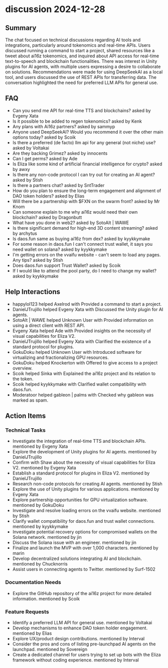 # discussion 2024-12-28

## Summary
The chat focused on technical discussions regarding AI tools and integrations, particularly around tokenomics and real-time APIs. Users discussed running a command to start a project, shared resources like a tweet about ai16z tokenomics, and inquired about API access for real-time text-to-speech and blockchain functionalities. There was interest in Unity plugins for AI agents, with multiple users expressing a desire to collaborate on solutions. Recommendations were made for using DeepSeekAI as a local tool, and users discussed the use of REST APIs for transferring data. The conversation highlighted the need for preferred LLM APIs for general use.

## FAQ
- Can you send me API for real-time TTS and blockchains? asked by Evgeny Xata
- Is it possible to be added to regen tokenomics? asked by Kenk
- Any plans with Ai16z partners? asked by sammyp
- Anyone used DeepSeekAI? Would you recommend it over the other main options today? asked by Scoik
- Is there a preferred (de facto) llm api for any general (not niche) use? asked by Voltakai
- Are they backing Grimez? asked by innocents
- Can I get perms? asked by Ade
- Is Eliza like some kind of artificial financial intelligence for crypto? asked by awxy
- Is there any non-code protocol I can try out for creating an AI agent? asked by Stish
- Is there a partners chat? asked by SntTrader
- How do you plan to ensure the long-term engagement and alignment of DAO token holders? asked by Elias
- Will there be a partnership with $FXN on the swarm front? asked by Mr Knom
- Can someone explain to me why ai16z would need their own blockchain? asked by Dragonbutt
- What have you done in web2? asked by SotoAlt | WAWE
- Is there significant demand for high-end 3D content streaming? asked by archytus
- Is daos.fun same as buying ai16z from dex? asked by kyykkymake
- For some reason in daos.fun I can't connect trust wallet, it says you need wallet on solana? asked by kyykkymake
- I'm getting errors on the vvaifu website - can't seem to load any pages. Any tips? asked by Stish
- Does daos.fun support Trust Wallet? asked by Scoik
- If I would like to attend the pool party, do I need to change my wallet? asked by kyykkymake

## Help Interactions
- happylol123 helped Axelrod with Provided a command to start a project.
- DanielJTrujillo helped Evgeny Xata with Discussed the Unity plugin for AI agents.
- SotoAlt | WAWE helped Unknown User with Provided information on using a direct client with REST API.
- Evgeny Xata helped Ade with Provided insights on the necessity of visual capabilities for Eliza V2.
- DanielJTrujillo helped Evgeny Xata with Clarified the existence of a standard protocol for plugins.
- GokuDoku helped Unknown User with Introduced software for virtualizing and fractionalizing GPU resources.
- GokuDoku helped Knockerton with Offered to give access to a project overview.
- Scoik helped Sinka with Explained the ai16z project and its relation to the token.
- Scoik helped kyykkymake with Clarified wallet compatibility with daos.fun.
- Moderatoor helped gableon | palms with Checked why gableon was marked as spam.

## Action Items

### Technical Tasks
- Investigate the integration of real-time TTS and blockchain APIs. mentioned by Evgeny Xata
- Explore the development of Unity plugins for AI agents. mentioned by DanielJTrujillo
- Confirm with Shaw about the necessity of visual capabilities for Eliza V2. mentioned by Evgeny Xata
- Establish a standard protocol for plugins in Eliza V2. mentioned by DanielJTrujillo
- Research non-code protocols for creating AI agents. mentioned by Stish
- Explore the use of Unity plugins for various applications. mentioned by Evgeny Xata
- Explore partnership opportunities for GPU virtualization software. mentioned by GokuDoku
- Investigate and resolve loading errors on the vvaifu website. mentioned by Stish
- Clarify wallet compatibility for daos.fun and trust wallet connections. mentioned by kyykkymake
- Investigate potential recovery options for compromised wallets on the Solana network. mentioned by jin
- Discuss the Solana issue with an engineer. mentioned by jin
- Finalize and launch the MVP with over 1,000 characters. mentioned by marin
- Develop decentralized solutions integrating AI and blockchain. mentioned by Chucknorris
- Assist users in connecting agents to Twitter. mentioned by Surf-1502

### Documentation Needs
- Explore the GitHub repository of the ai16z project for more detailed information. mentioned by Scoik

### Feature Requests
- Identify a preferred LLM API for general use. mentioned by Voltakai
- Develop mechanisms to enhance DAO token holder engagement. mentioned by Elias
- Explore UX/product design contributions. mentioned by Interval
- Consider the pros and cons of listing pre-launchpad AI agents on the launchpad. mentioned by Sovereign
- Create a dedicated channel for users trying to set up bots with the Eliza framework without coding experience. mentioned by Interval